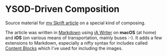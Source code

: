 # YSOD-Driven Composition

Source material for [my Skrift article](http://skrift.io/articles/archive/ysod-driven-composition/) on a special kind of composing.


The article was written in [Markdown][MD] using [iA Writer][IA] on **macOS** (at home) and **iOS** (on various means of transportation, mainly buses :-).
It adds a few extensions to Markdown, especially a nifty syntax for includes called [Content Blocks][CB] which I've
used for including the images.


[MD]: https://daringfireball.net/projects/markdown/
[IA]: https://ia.net/writer/
[CB]: https://ia.net/writer/about/#content-blocks